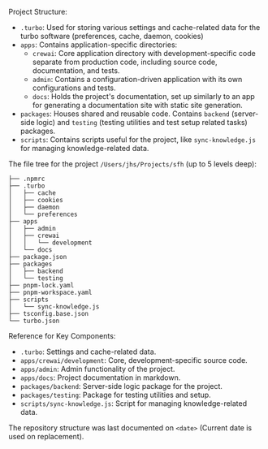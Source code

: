 Project Structure:
- `.turbo`: Used for storing various settings and cache-related data for the turbo software (preferences, cache, daemon, cookies)
- `apps`: Contains application-specific directories:
  - `crewai`: Core application directory with development-specific code separate from production code, including source code, documentation, and tests.
  - `admin`: Contains a configuration-driven application with its own configurations and tests.
  - `docs`: Holds the project's documentation, set up similarly to an app for generating a documentation site with static site generation.
- `packages`: Houses shared and reusable code. Contains `backend` (server-side logic) and `testing` (testing utilities and test setup related tasks) packages.
- `scripts`: Contains scripts useful for the project, like `sync-knowledge.js` for managing knowledge-related data.

The file tree for the project `/Users/jhs/Projects/sfh` (up to 5 levels deep):
```
├── .npmrc
├── .turbo
│   ├── cache
│   ├── cookies
│   ├── daemon
│   └── preferences
├── apps
│   ├── admin
│   ├── crewai
│   │   └── development
│   └── docs
├── package.json
├── packages
│   ├── backend
│   └── testing
├── pnpm-lock.yaml
├── pnpm-workspace.yaml
├── scripts
│   └── sync-knowledge.js
├── tsconfig.base.json
└── turbo.json
```
Reference for Key Components:
- `.turbo`: Settings and cache-related data.
- `apps/crewai/development`: Core, development-specific source code.
- `apps/admin`: Admin functionality of the project.
- `apps/docs`: Project documentation in markdown.
- `packages/backend`: Server-side logic package for the project.
- `packages/testing`: Package for testing utilities and setup.
- `scripts/sync-knowledge.js`: Script for managing knowledge-related data.

The repository structure was last documented on `<date>` (Current date is used on replacement).